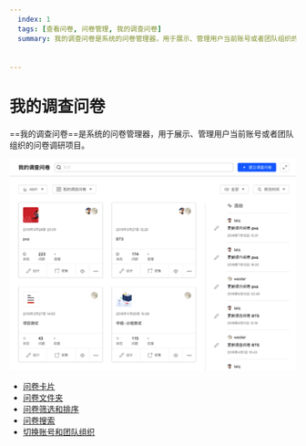 ```yaml
---
  index: 1
  tags: [查看问卷, 问卷管理, 我的调查问卷]
  summary: 我的调查问卷是系统的问卷管理器，用于展示、管理用户当前账号或者团队组织的问卷调研项目。


---
```







# 我的调查问卷

==我的调查问卷==是系统的问卷管理器，用于展示、管理用户当前账号或者团队组织的问卷调研项目。

<img src='./assets/01surveyManager/surveyManager.png'>

+ [问卷卡片](./02surveyCard.md)
+ [问卷文件夹](./03surveyFolder.md)
+ [问卷筛选和排序](./04surveyFilterAndSorting.md)
+ [问卷搜索](./05surveySearching.md)
+ [切换账号和团队组织](./06team.md)